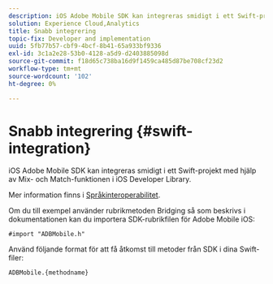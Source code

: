 ```yaml
---
description: iOS Adobe Mobile SDK kan integreras smidigt i ett Swift-projekt med hjälp av Mix- och Match-funktionen i iOS Developer Library.
solution: Experience Cloud,Analytics
title: Snabb integrering
topic-fix: Developer and implementation
uuid: 5fb77b57-cbf9-4bcf-8b41-65a933bf9336
exl-id: 3c1a2e28-53b0-4128-a5d9-d2403885098d
source-git-commit: f18d65c738ba16d9f1459ca485d87be708cf23d2
workflow-type: tm+mt
source-wordcount: '102'
ht-degree: 0%

---
```


# Snabb integrering {#swift-integration}

iOS Adobe Mobile SDK kan integreras smidigt i ett Swift-projekt med hjälp av Mix- och Match-funktionen i iOS Developer Library.

Mer information finns i [Språkinteroperabilitet](https://developer.apple.com/documentation/swift#2984801.html).

Om du till exempel använder rubrikmetoden Bridging så som beskrivs i dokumentationen kan du importera SDK-rubrikfilen för Adobe Mobile iOS:

```
#import "ADBMobile.h"
```

Använd följande format för att få åtkomst till metoder från SDK i dina Swift-filer:

```
ADBMobile.{methodname}
```
